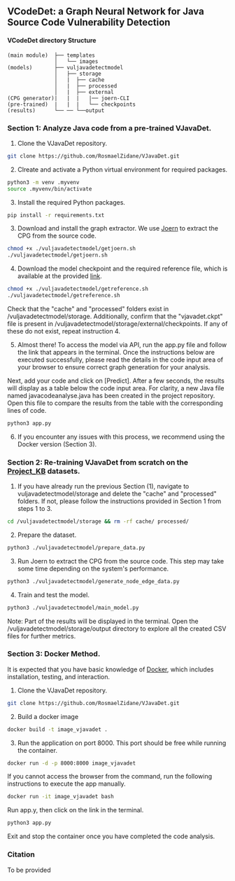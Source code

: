 
## VCodeDet: a Graph Neural Network for Java Source Code Vulnerability Detection


#### VCodeDet directory Structure
```dir
(main module)  ├── templates
               │   └── images
(models)       ├── vuljavadetectmodel
               │   ├── storage
               │   |  ├── cache
               │   |  ├── processed
               │   |  ├── external
(CPG generator)|   |  |   |── joern-CLI
(pre-trained)  |   |  |   └── checkpoints
(results)      └── ── └──output     
```

### Section 1: Analyze Java code from a pre-trained VJavaDet.

1. Clone the VJavaDet repository.

```bash
git clone https://github.com/RosmaelZidane/VJavaDet.git
```
2. Clreate and activate a Python virtual environment for required packages.

```bash
python3 -m venv .myvenv
source .myvenv/bin/activate
```
3. Install the required Python packages.

```bash
pip install -r requirements.txt
```
3. Download and install the graph extractor. We use [Joern](https://joern.io/) to extract the CPG from the source code.
```bash
chmod +x ./vuljavadetectmodel/getjoern.sh
./vuljavadetectmodel/getjoern.sh
```
4. Download the model checkpoint and the required reference file, which is available at the provided [link](https://drive.google.com/drive/folders/10_MjuMhxd_hCROWWzdl7aCdSeQUToM4-?usp=sharing).
```bash
chmod +x ./vuljavadetectmodel/getreference.sh
./vuljavadetectmodel/getreference.sh
```
Check that the "cache" and "processed" folders exist in /vuljavadetectmodel/storage. Additionally, confirm that the "vjavadet.ckpt" file is present in /vuljavadetectmodel/storage/external/checkpoints. If any of these do not exist, repeat instruction 4.

5. Almost there! To access the model via API, run the app.py file and follow the link that appears in the terminal. Once the instructions below are executed successfully, please read the details in the code input area of your browser to ensure correct graph generation for your analysis.

Next, add your code and click on [Predict]. After a few seconds, the results will display as a table below the code input area. For clarity, a new Java file named javacodeanalyse.java has been created in the project repository. Open this file to compare the results from the table with the corresponding lines of code.

```bash
python3 app.py
```

6. If you encounter any issues with this process, we recommend using the Docker version (Section 3).

### Section 2: Re-training VJavaDet from scratch on the [Project_KB](https://github.com/SAP/project-kb.git) datasets.

1. If you have already run the previous Section (1), navigate to vuljavadetectmodel/storage and delete the "cache" and "processed" folders. If not, please follow the instructions provided in Section 1 from steps 1 to 3.
```bash
cd /vuljavadetectmodel/storage && rm -rf cache/ processed/
```
2. Prepare the dataset. 
```bash
python3 ./vuljavadetectmodel/prepare_data.py
```
3. Run Joern to extract the CPG from the source code. This step may take some time depending on the system's performance.
```bash
python3 ./vuljavadetectmodel/generate_node_edge_data.py
```
4. Train and test the model.
```bash
python3 ./vuljavadetectmodel/main_model.py
```

Note: Part of the results will be displayed in the terminal. Open the /vuljavadetectmodel/storage/output directory to explore all the created CSV files for further metrics.


### Section 3: Docker Method.

It is expected that you have basic knowledge of [Docker](https://docs.docker.com/install/), which includes installation, testing, and interaction.


1. Clone the VJavaDet repository.

```bash
git clone https://github.com/RosmaelZidane/VJavaDet.git
```
2. Build a docker image
```bash
docker build -t image_vjavadet .
```
3. Run the application on port 8000. This port should be free while running the container.
```bash
docker run -d -p 8000:8000 image_vjavadet
```

If you cannot access the browser from the command, run the following instructions to execute the app manually.

```bash
docker run -it image_vjavadet bash
```
Run app.y, then click on the link in the terminal.
```bash
python3 app.py
```
Exit and stop the container once you have completed the code analysis.

### Citation

To be provided

